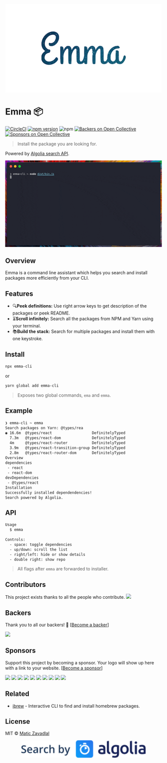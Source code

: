 <p align="center"><img src="media/emma.png" width="800" /></p>

# Emma 📦

[![CircleCI](https://circleci.com/gh/maticzav/emma-cli.svg?style=shield)](https://circleci.com/gh/maticzav/emma-cli)
[![npm version](https://badge.fury.io/js/emma-cli.svg)](https://badge.fury.io/js/emma-cli)
![npm](https://img.shields.io/npm/dt/emma-cli.svg)
[![Backers on Open Collective](https://opencollective.com/emma-cli/backers/badge.svg)](#backers) [![Sponsors on Open Collective](https://opencollective.com/emma-cli/sponsors/badge.svg)](#sponsors)

> Install the package you are looking for.

Powered by [Algolia search API](https://www.algolia.com/).

<p align="center"><img src="media/demo.gif" width="655" /></p>

## Overview

Emma is a command line assistant which helps you search and install packages more efficiently from your CLI.

## Features

- 🔍**Peek definitions:** Use right arrow keys to get description of the packages or peek README.
- ⏳**Scroll infinitely:** Search all the packages from NPM and Yarn using your terminal.
- 📚**Build the stack:** Search for multiple packages and install them with one keystroke.

## Install

```bash
npx emma-cli
```

or

```bash
yarn global add emma-cli
```

> Exposes two global commands, `ema` and `emma`.

## Example

```
❯ emma-cli ~ emma
Search packages on Yarn: @types/rea
◉ 16.6m  @types/react                  DefinitelyTyped
  7.3m   @types/react-dom              DefinitelyTyped
  4m     @types/react-router           DefinitelyTyped
  3.9m   @types/react-transition-group DefinitelyTyped
  2.8m   @types/react-router-dom       DefinitelyTyped
Overview
dependencies
 - react
 - react-dom
devDependencies
 - @types/react
Installation
Successfully installed dependendencies!
Search powered by Algolia.
```

## API

```
Usage
  $ emma

Controls:
  - space: toggle dependencies
  - up/down: scroll the list
  - right/left: hide or show details
  - double right: show repo
```

> All flags after `emma` are forwarded to installer.

## Contributors

This project exists thanks to all the people who contribute.
<a href="graphs/contributors"><img src="https://opencollective.com/emma-cli/contributors.svg?width=890&button=false" /></a>

## Backers

Thank you to all our backers! 🙏 [[Become a backer](https://opencollective.com/emma-cli#backer)]

<a href="https://opencollective.com/emma-cli#backers" target="_blank"><img src="https://opencollective.com/emma-cli/backers.svg?width=890"></a>

## Sponsors

Support this project by becoming a sponsor. Your logo will show up here with a link to your website. [[Become a sponsor](https://opencollective.com/emma-cli#sponsor)]

<a href="https://opencollective.com/emma-cli/sponsor/0/website" target="_blank"><img src="https://opencollective.com/emma-cli/sponsor/0/avatar.svg"></a>
<a href="https://opencollective.com/emma-cli/sponsor/1/website" target="_blank"><img src="https://opencollective.com/emma-cli/sponsor/1/avatar.svg"></a>
<a href="https://opencollective.com/emma-cli/sponsor/2/website" target="_blank"><img src="https://opencollective.com/emma-cli/sponsor/2/avatar.svg"></a>
<a href="https://opencollective.com/emma-cli/sponsor/3/website" target="_blank"><img src="https://opencollective.com/emma-cli/sponsor/3/avatar.svg"></a>
<a href="https://opencollective.com/emma-cli/sponsor/4/website" target="_blank"><img src="https://opencollective.com/emma-cli/sponsor/4/avatar.svg"></a>
<a href="https://opencollective.com/emma-cli/sponsor/5/website" target="_blank"><img src="https://opencollective.com/emma-cli/sponsor/5/avatar.svg"></a>
<a href="https://opencollective.com/emma-cli/sponsor/6/website" target="_blank"><img src="https://opencollective.com/emma-cli/sponsor/6/avatar.svg"></a>
<a href="https://opencollective.com/emma-cli/sponsor/7/website" target="_blank"><img src="https://opencollective.com/emma-cli/sponsor/7/avatar.svg"></a>
<a href="https://opencollective.com/emma-cli/sponsor/8/website" target="_blank"><img src="https://opencollective.com/emma-cli/sponsor/8/avatar.svg"></a>
<a href="https://opencollective.com/emma-cli/sponsor/9/website" target="_blank"><img src="https://opencollective.com/emma-cli/sponsor/9/avatar.svg"></a>

## Related

- [ibrew](https://github.com/mischah/ibrew) - Interactive CLI to find and install homebrew packages.

## License

MIT © [Matic Zavadlal](https://github.com/maticzav)

<p align="center"><a href="https://www.algolia.com"><img src="media/algolia.svg" width="400" /></a></p>
